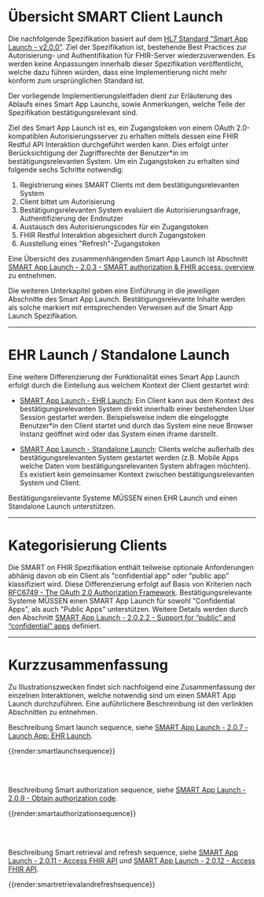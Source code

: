 # Übersicht SMART Client Launch

Die nachfolgende Spezifikation basiert auf dem [HL7 Standard "Smart App Launch - v2.0.0"](https://hl7.org/fhir/smart-app-launch/STU2/index.html). Ziel der Spezifikation ist, bestehende Best Practices zur Autorisierung- und Authentifikation für FHIR-Server wiederzuverwenden. Es werden keine Anpassungen innerhalb dieser Spezifikation veröffentlicht, welche dazu führen würden, dass eine Implementierung nicht mehr konform zum ursprünglichen Standard ist.

Der vorliegende Implementierungsleitfaden dient zur Erläuterung des Ablaufs eines Smart App Launchs, sowie Anmerkungen, welche Teile der Spezifikation bestätigungsrelevant sind.

Ziel des Smart App Launch ist es, ein Zugangstoken von einem OAuth 2.0-kompatiblen Autorisierungsserver zu erhalten mittels dessen eine FHIR Restful API Interaktion durchgeführt werden kann. Dies erfolgt unter Berücksichtigung der Zugriffsrechte der Benutzer*in im bestätigungsrelevanten System. Um ein Zugangstoken zu erhalten sind folgende sechs Schritte notwendig:

1. Registrierung eines SMART Clients mit dem bestätigungsrelevanten System
3. Client bittet um Autorisierung
4. Bestätigungsrelevanten System evaluiert die Autorisierungsanfrage, Authentifizierung der Endnutzer
5. Austausch des Autorisierungscodes für ein Zugangstoken
6. FHIR Restful Interaktion abgesichert durch Zugangstoken
7. Ausstellung eines "Refresh"-Zugangstoken

Eine Übersicht des zusammenhängenden Smart App Launch ist Abschnitt [SMART App Launch - 2.0.3 - SMART authorization & FHIR access: overview](https://hl7.org/fhir/smart-app-launch/STU2/app-launch.html#smart-authorization--fhir-access-overview) zu entnehmen.

Die weiteren Unterkapitel geben eine Einführung in die jeweiligen Abschnitte des Smart App Launch. Bestätigungsrelevante Inhalte werden als solche markiert mit entsprechenden Verweisen auf die Smart App Launch Spezifikation.

-------

# EHR Launch / Standalone Launch

Eine weitere Differenzierung der Funktionalität eines Smart App Launch erfolgt durch die Einteilung aus welchem Kontext der Client gestartet wird:

- [SMART App Launch - EHR Launch](https://hl7.org/fhir/smart-app-launch/STU2/app-launch.html#step-2-launch-ehr):
Ein Client kann aus dem Kontext des bestätigungsrelevanten System direkt innerhalb einer bestehenden User Session gestartet werden. Beispielsweise indem die eingeloggte Benutzer*in den Client startet und durch das System eine neue Browser Instanz geöffnet wird oder das System einen iframe darstellt.

- [SMART App Launch - Standalone Launch](https://hl7.org/fhir/smart-app-launch/STU2/app-launch.html#launch-app-standalone-launch):
Clients welche außerhalb des bestätigungsrelevanten System gestartet werden (z.B. Mobile Apps welche Daten vom bestätigungsrelevanten System abfragen möchten). Es existiert kein gemeinsamer Kontext zwischen bestätigungsrelevanten System und Client.

Bestätigungsrelevante Systeme MÜSSEN einen EHR Launch und einen Standalone Launch unterstützen.

-------

# Kategorisierung Clients

Die SMART on FHIR Spezifikation enthält teilweise optionale Anforderungen abhänig davon ob ein Client als "confidential app" oder "public app" klassifiziert wird. Diese Differenzierung erfolgt auf Basis von Kriterien nach [RFC6749 - The OAuth 2.0 Authorization Framework](https://datatracker.ietf.org/doc/html/rfc6749#section-2.1). Bestätigungsrelevante Systeme MÜSSEN einen SMART App Launch für sowohl "Confidential Apps", als auch "Public Apps" unterstützen. Weitere Details werden durch den Abschnitt [SMART App Launch - 2.0.2.2 - Support for “public” and “confidential” apps](https://hl7.org/fhir/smart-app-launch/STU2/app-launch.html#support-for-public-and-confidential-apps) definiert.

-------

# Kurzzusammenfassung

Zu Illustrationszwecken findet sich nachfolgend eine Zusammenfassung der einzelnen Interaktionen, welche notwendig sind um einen SMART App Launch durchzuführen.
Eine auführlichere Beschreinbung ist den verlinkten Abschnitten zu entnehmen.

Beschreibung Smart launch sequence, siehe [SMART App Launch - 2.0.7 - Launch App: EHR Launch](https://hl7.org/fhir/smart-app-launch/STU2/app-launch.html#step-2-launch-ehr).

{{render:smartlaunchsequence}}

<br><br>

Beschreibung Smart authorization sequence, siehe [SMART App Launch - 2.0.9 - Obtain authorization code](https://hl7.org/fhir/smart-app-launch/STU2/app-launch.html#obtain-authorization-code).

{{render:smartauthorizationsequence}}

<br><br>

Beschreibung Smart retrieval and refresh sequence, siehe [SMART App Launch - 2.0.11 - Access FHIR API](https://hl7.org/fhir/smart-app-launch/STU2/app-launch.html#access-fhir-api) und [SMART App Launch - 2.0.12 - Access FHIR API](https://hl7.org/fhir/smart-app-launch/STU2/app-launch.html#refresh-access-token).


{{render:smartretrievalandrefreshsequence}}
